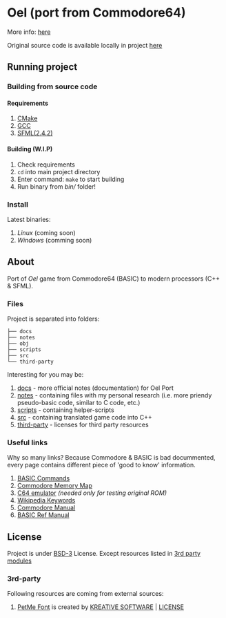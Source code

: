 # Oel (port from Commodore64)

More info: [here](http://szymonsiarkiewicz.pl/artykuly/relog/relog-oel-pompowacze-port-z-c64-czesc-1/)

Original source code is available locally in project [here](LISTING.md)


## Running project

### Building from source code

#### Requirements

1. [CMake](https://cmake.org/)
2. [GCC](https://gcc.gnu.org/)
3. [SFML(2.4.2)](http://www.sfml-dev.org/download/sfml/2.4.2/)


#### Building (W.I.P)

1. Check requirements
2. `cd` into main project directory
3. Enter command: `make` to start building
4. Run binary from *bin/* folder!


### Install

Latest binaries:

1. *Linux* (coming soon)
2. *Windows* (comming soon)


## About

Port of *Oel* game from Commodore64 (BASIC) to modern processors (C++ & SFML).

### Files

Project is separated into folders:

```
├── docs
├── notes
├── obj
├── scripts
├── src
└── third-party
```

Interesting for you may be:

1. [docs](docs/) - more official notes (documentation) for Oel Port
1. [notes](notes/) - containing files with my personal research (i.e. more priendy pseudo-basic code, similar to C code, etc.)
2. [scripts](scripts/) - containing helper-scripts
2. [src](src/) - containing translated game code into C++
2. [third-party](third-party/) - licenses for third party resources

### Useful links

Why so many links? Because Commodore & BASIC is bad docummented, every page contains different piece of 'good to know' information.

1. [BASIC Commands](https://www.c64-wiki.com/wiki/Category:BASIC-Command)
2. [Commodore Memory Map](http://sta.c64.org/cbm64mem.html)
2. [C64 emulator](vice-emu.sourceforge.net) *(needed only for testing original ROM)*
2. [Wikipedia Keywords](https://en.wikipedia.org/wiki/BASIC#Typical_BASIC_keywords)
3. [Commodore Manual](http://www.commodore.ca/manuals/pdfs/Commodore_Basic_4_Users_Reference%20Manual.pdf)
4. [BASIC Ref Manual](http://bitsavers.informatik.uni-stuttgart.de/pdf/phaseOneSystems/oasis/BASIC_Language_Reference_Manual_Mar80.pdf)


## License

Project is under [BSD-3](LICENSE.md) License. Except resources listed in [3rd party modules](#3rd-party)

### 3rd-party

Following resources are coming from external sources:

1. [PetMe Font](src/resources/Commodore-64-v6.3.ttf) is created by [KREATIVE SOFTWARE](http://www.kreativekorp.com/) | [LICENSE](third-party/PetMeFontLicense.txt)

